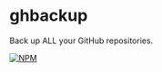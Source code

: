 # ghbackup

Back up ALL your GitHub repositories.

[![NPM](https://nodei.co/npm/ghbackup.png)](https://nodei.co/npm/ghbackup/)
